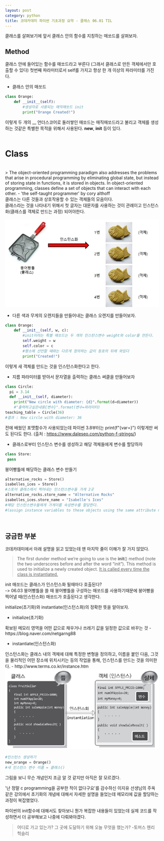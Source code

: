 ```yaml
---
layout: post
category: python
title: 코데카데미 파이썬 기초과정 요약 - 클래스 06.01 TIL
---
```


클래스를 살펴보기에 앞서 클래스 안의 함수를 지칭하는 매쏘드를 살펴보자.

## Method  
<div class="message">
클래스 안에 들어있는 함수를 매쏘드라고 부른다 (그래서 클래스로 만든 객체에서만 호출할 수 있다) 
첫번째 파라미터로서 self를 가지고 항상 한 개 이상의 파라미터를 가진다.
</div>      

* 클래스 안의 매쏘드

```python
class Orange:
    def __init__(self):
        #생성자로 사용되는 매직매쏘드 init
        print("Orange Created!")
```    

이렇게 두 개의 __ 언더스코어로 둘러쌓인 매쏘드는 매직매쏘드라고 불리고 객체를 생성하는 것같은 특별한 목적을 위해서 사용된다. __new__, __init__ 등이 있다.      
<br>
# Class
<br>
> The object-oriented programming paradigm also addresses the problems that arise in procedural programming by eliminating global state, but instead of storing state in functions, it is stored in objects. In object-oriented programming, classes define a set of objects that can interact with each other. - 'the self-taught programmer' by cory althoff    
<div class="message">
클래스는 다른 것들과 상호작용할 수 있는 객체들의 모음이다.<br>
클래스라는 것을 나타내기 위해서 첫 글자는 대문자를 사용하는 것이 관례이고 인스턴스화(클래스를 객체로 만드는 과정) 되어야한다. 
</div>  

<br>
<img src = "../public/img/instantiate1.jpeg">    
<br>

* 다른 색과 무게의 오렌지들을 만들어내는 클래스 오렌지를 만들어보자.    

```python
class Orange:
    def __init__(self, w, c):
        #init이라는 특별 매쏘드는 두 개의 인스탄스변수 weight와 color를 만든다.
        self.weight = w
        self.color = c
        #평소에 선언할 때와는 다르게 정의하는 값이 등호의 뒤에 와있다
        print("Created!")
```    

이렇게 새 객체를 만드는 것을 인스턴스화한다고 한다.
<br>
* 지름 파라미터를 받아서 문자열을 출력하는 클래스 써클을 만들어보자

```python
class Circle:
  pi = 3.14
  def __init__(self, diameter):
    print("New circle with diameter: {d}".format(d=diameter))
    #"출력하고싶은내용{변수}".format(변수=파라미터)
teaching_table = Circle(36)
#결과 : New circle with diameter: 36
```  
전에 배웠던 포맷함수가 사용되었는데 파이썬 3.8부터는 print(f"{var=}") 이렇게만 써도 된다도 한다. 
(출처 : https://www.daleseo.com/python-f-strings/) 

* 클래스로부터 인스탄스 변수를 생성하고 해당 객체들에게 변수를 할당하자

```python
class Store:
 pass
```
붕어빵틀에 해당하는 클래스 변수 만들기  

```python
alternative_rocks = Store() 
isabelles_ices = Store()
#스토어 클래스에서 찍어내는 인스턴스변수들 가게 2곳
alternative_rocks.store_name = "Alternative Rocks" 
isabelles_ices.store_name = "Isabelle's Ices"
#해당 인스턴스변수들에게 가게이름 속성변수를 할당한다. 
#(assign instance variables to these objects using the same attribute notation that was used for accessing class variables.)
```
<br>

## 궁금한 부분

코데카데미에서 아래 설명을 읽고 있었는데 맨 마지막 줄이 이해가 잘 가지 않았다.

>The first dunder method we’re going to use is the __init__() method (note the two underscores before and after the word “init”). This method is used to initialize a newly created object. <u>It is called every time the class is instantiated.</u> 


init 매쏘드는 클래스가 인스턴스화 될때마다 호출된다?  
-> 06.03 붕어빵틀을 쓸 때 붕어빵틀을 구성하는 매쏘드를 사용하기때문에 붕어빵을 찍어낼 때(인스턴스화) 매쏘드가 호출된다고 생각한다.

initialize(초기화)와 instantiate(인스턴스화)의 정확한 뜻을 알아보자.


* initialize(초기화)

<div class="message">
확보된 메모리 영역을 어떤 값으로 채우거나 쓰레기 값을 일정한 값으로 바꾸는 것 - https://blog.naver.com/netgarng88
</div>


* instantiate(인스턴스화)

<div class="message">
인스턴스화는 클래스 내의 객체에 대해 특정한 변형을 정의하고, 이름을 붙인 다음, 그것을 물리적인 어떤 장소에 위치시키는 등의 작업을 통해, 인스턴스를 만드는 것을 의미한다. - http://www.terms.co.kr/instance.htm
</div>  

<img src = "../public/img/instantiate2.png">  

```python
#인스턴스 생성하기
new_orange = Orange()
#새 인스턴스 변수 이름 = 클래스()
```

그림을 보니 무슨 개념인지 조금 알 것 같지만 아직은 잘 모르겠다.

'난 정말 c programming을 공부한 적이 없다구요'를 감수하신 이지유 선생님의 주옥같은 강의에서 초기화의 개념에 대해서 자세한 설명을 들었는데 메모리에 값을 할당하는 과정이 복잡했었다.

파이썬의 init함수에 대해서도 찾아보니 뭔가 복잡한 내용들이 있었는데 실제 코드를 작성하면서 더 공부해보고 나중에 다뤄봐야겠다.

> 어디로 가고 있는가?
그 곳에 도달하기 위해 오늘 무엇을 했는가?   -토머스 헨리 헉슬리
